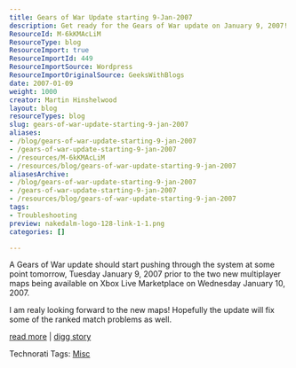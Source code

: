 ```yaml
---
title: Gears of War Update starting 9-Jan-2007
description: Get ready for the Gears of War update on January 9, 2007! Discover new multiplayer maps and fixes for ranked matches. Don't miss out!
ResourceId: M-6kKMAcLiM
ResourceType: blog
ResourceImport: true
ResourceImportId: 449
ResourceImportSource: Wordpress
ResourceImportOriginalSource: GeeksWithBlogs
date: 2007-01-09
weight: 1000
creator: Martin Hinshelwood
layout: blog
resourceTypes: blog
slug: gears-of-war-update-starting-9-jan-2007
aliases:
- /blog/gears-of-war-update-starting-9-jan-2007
- /gears-of-war-update-starting-9-jan-2007
- /resources/M-6kKMAcLiM
- /resources/blog/gears-of-war-update-starting-9-jan-2007
aliasesArchive:
- /blog/gears-of-war-update-starting-9-jan-2007
- /gears-of-war-update-starting-9-jan-2007
- /resources/blog/gears-of-war-update-starting-9-jan-2007
tags:
- Troubleshooting
preview: nakedalm-logo-128-link-1-1.png
categories: []

---
```

A Gears of War update should start pushing through the system at some point tomorrow, Tuesday January 9, 2007 prior to the two new multiplayer maps being available on Xbox Live Marketplace on Wednesday January 10, 2007.

I am realy looking forward to the new maps! Hopefully the update will fix some of the ranked match problems as well.

[read more](http://gearsforums.epicgames.com/showthread.php?t=560548) | [digg story](http://digg.com/gaming_news/Gears_of_War_Update_starting_9_Jan_2007)

Technorati Tags: [Misc](http://technorati.com/tags/Misc)
